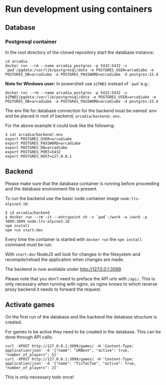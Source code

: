 # Run development using containers

## Database

### Postgresql container

In the root directory of the cloned repository start the database instance:

  ```
  cd arcadia
  docker run --rm --name arcadia_postgres -p 5432:5432 -v `pwd`/pgdata:/var/lib/postgresql/data -e POSTGRES_USER=arcadiabe -e POSTGRES_DB=arcadiabe -e POSTGRES_PASSWORD=arcadiabe -d postgres:15.4
  ```

**Note for Windows user:** In powershell use ```${PWD}``` instead of ``` `pwd` ```e.g.:
  ``` 
docker run --rm --name arcadia_postgres -p 5432:5432 -v ${PWD}/pgdata:/var/lib/postgresql/data -e POSTGRES_USER=arcadiabe -e POSTGRES_DB=arcadiabe -e POSTGRES_PASSWORD=arcadiabe -d postgres:15.4
  ```


The env file for database connection for the backend must be named .env and be placed in root of backend, `arcadia/backend/.env`.

For the above example it could look like the following:

  ```
  $ cat arcadia/backend/.env
  export POSTGRES_USER=arcadiabe
  export POSTGRES_PASSWORD=arcadiabe
  export POSTGRES_DB=arcadiabe
  export POSTGRES_PORT=5432
  export POSTGRES_HOST=127.0.0.1
  ```

## Backend

Please make sure that the database container is running before proceeding and the database environment file is present.

To run the backend use the basic node container image `node:lts-alpine3.18`:

  ```
  $ cd arcadia/backend
  $ docker run --rm -it --entrypoint sh -v `pwd`:/work -w /work -p 3099:3099 node:lts-alpine3.18
  npm install
  npm run start:dev
  ```

Every time the container is started with `docker run` the `npm install` command must be run.

With `start:dev` NodeJS will look for changes in the filesystem and recompile/reload the application
when changes are made.

The backend is now available under <http://127.0.0.1:3099>.



Please note that you don't need to preface the API urls with `/api/`. This is only necessary when running
with nginx, so nginx knows to which reverse proxy backend it needs to forward the request.

## Activate games

On the first run of the database and the backend the database structure is created.

For games to be active they need to be created in the database. This can be done through API calls:

  ```
  curl -XPOST http://127.0.0.1:3099/games/ -H 'Content-Type: application/json' -d '{"name": "URNext", "active": true, "number_of_players": 5}'
  curl -XPOST http://127.0.0.1:3099/games/ -H 'Content-Type: application/json' -d '{"name": "TicTacToe", "active": true, "number_of_players": 2}'
  ```

This is only necessary todo once!
